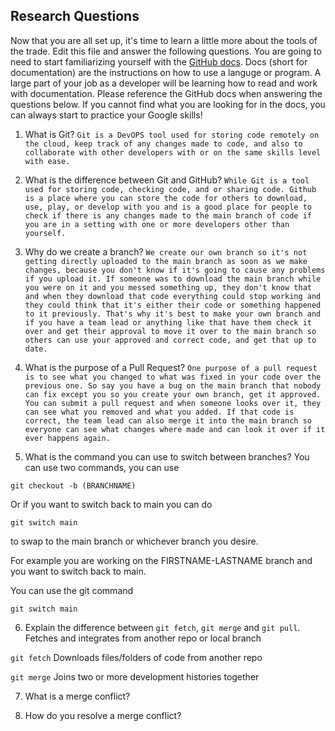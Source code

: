 ## Research Questions 

Now that you are all set up, it's time to learn a little more about the tools of the trade. Edit this file and answer the following questions. You are going to need to start familiarizing yourself with the [GitHub docs](https://docs.github.com/en). Docs (short for documentation) are the instructions on how to use a languge or program. A large part of your job as a developer will be learning how to read and work with documentation. Please reference the GitHub docs when answering the questions below. If you cannot find what you are looking for in the docs, you can always start to practice your Google skills!

1. What is Git? 
`Git is a DevOPS tool used for storing code remotely on the cloud, keep track of any changes made to code, and also to collaborate with other developers with or on the same skills level with ease.`





2. What is the difference between Git and GitHub?
`While Git is a tool used for storing code, checking code, and or sharing code. Github is a place where you can store the code for others to download, use, play, or develop with you and is a good place for people to check if there is any changes made to the main branch of code if you are in a setting with one or more developers other than yourself.`





3. Why do we create a branch?
`We create our own branch so it's not getting directly uploaded to the main branch as soon as we make changes, because you don't know if it's going to cause any problems if you upload it. If someone was to download the main branch while you were on it and you messed something up, they don't know that and when they download that code everything could stop working and they could think that it's either their code or something happened to it previously. That's why it's best to make your own branch and if you have a team lead or anything like that have them check it over and get their approval to move it over to the main branch so others can use your approved and correct code, and get that up to date.`



4. What is the purpose of a Pull Request?
`One purpose of a pull request is to see what you changed to what was fixed in your code over the previous one. So say you have a bug on the main branch that nobody can fix except you so you create your own branch, get it approved. You can submit a pull request and when someone looks over it, they can see what you removed and what you added. If that code is correct, the team lead can also merge it into the main branch so everyone can see what changes where made and can look it over if it ever happens again.`





5. What is the command you can use to switch between branches? 
You can use two commands, you can use

`git checkout -b (BRANCHNAME)`

Or if you want to switch back to main you can do

`git switch main`

to swap to the main branch or whichever branch you desire.


For example you are working on the FIRSTNAME-LASTNAME branch and you want to switch back to main.

You can use the git command

`git switch main`






6. Explain the difference between `git fetch`, `git merge` and `git pull`. Fetches and integrates from another repo or local branch

`git fetch` Downloads files/folders of code from another repo

`git merge` Joins two or more development histories together






7. What is a merge conflict?










8. How do you resolve a merge conflict?
